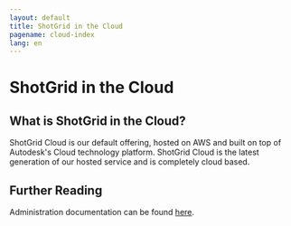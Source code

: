 ```yaml
---
layout: default
title: ShotGrid in the Cloud
pagename: cloud-index
lang: en
---
```


# ShotGrid in the Cloud

## What is ShotGrid in the Cloud?

ShotGrid Cloud is our default offering, hosted on AWS and built on top of Autodesk's Cloud technology platform. ShotGrid Cloud is the latest generation of our hosted service and is completely cloud based.

## Further Reading

Administration documentation can be found [here](https://support.shotgunsoftware.com/hc/en-us/categories/202866127-Shotgun-Admin-Guide).
